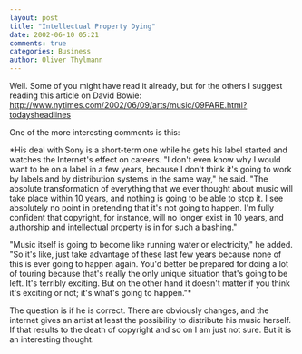 ```yaml
---
layout: post
title: "Intellectual Property Dying"
date: 2002-06-10 05:21
comments: true
categories: Business
author: Oliver Thylmann
---
```



Well. Some of you might have read it already, but for the others I suggest reading this article on David Bowie: http://www.nytimes.com/2002/06/09/arts/music/09PARE.html?todaysheadlines

One of the more interesting comments is this:

*His deal with Sony is a short-term one while he gets his label started and watches the Internet's effect on careers. &quot;I don't even know why I would want to be on a label in a few years, because I don't think it's going to work by labels and by distribution systems in the same way,&quot; he said. &quot;The absolute transformation of everything that we ever thought about music will take place within 10 years, and nothing is going to be able to stop it. I see absolutely no point in pretending that it's not going to happen. I'm fully confident that copyright, for instance, will no longer exist in 10 years, and authorship and intellectual property is in for such a bashing.&quot;

&quot;Music itself is going to become like running water or electricity,&quot; he added. &quot;So it's like, just take advantage of these last few years because none of this is ever going to happen again. You'd better be prepared for doing a lot of touring because that's really the only unique situation that's going to be left. It's terribly exciting. But on the other hand it doesn't matter if you think it's exciting or not; it's what's going to happen.&quot;*

The question is if he is correct. There are obviously changes, and the internet gives an artist at least the possibility to distribute his music herself. If that results to the death of copyright and so on I am just not sure. But it is an interesting thought.


